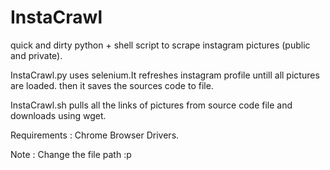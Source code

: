 # InstaCrawl
quick and dirty python + shell script to scrape instagram pictures (public and private).

InstaCrawl.py uses selenium.It refreshes instagram profile untill all pictures are loaded.
then it saves the sources code to file.

InstaCrawl.sh pulls all the links of pictures from source code file and downloads using wget.

Requirements : 
Chrome Browser Drivers.

Note :
Change the file path :p
